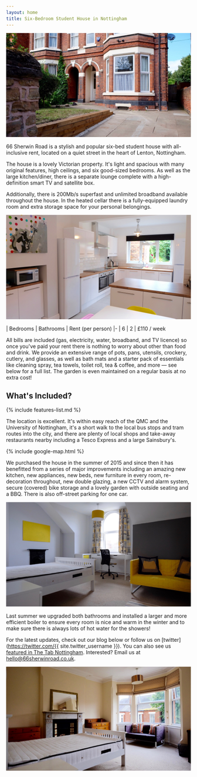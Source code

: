 ```yaml
---
layout: home
title: Six-Bedroom Student House in Nottingham
---
```

![Front of house](/assets/images/front-of-house.jpg)

66 Sherwin Road is a stylish and popular six-bed student house with all-inclusive rent, located on a quiet street in the heart of Lenton, Nottingham.

The house is a lovely Victorian property. It's light and spacious with many original features, high ceilings, and six good-sized bedrooms. As well as the large kitchen/diner, there is a separate lounge complete with a high-definition smart TV and satellite box.

Additionally, there is 200Mb/s superfast and unlimited broadband available throughout the house. In the heated cellar there is a fully-equipped laundry room and extra storage space for your personal belongings.

![Kitchen](/assets/images/kitchen.jpg)

| Bedrooms | Bathrooms | Rent (per person)
|-
| 6 | 2 | £110 / week

All bills are included (gas, electricity, water, broadband, and TV licence) so once you've paid your rent there is nothing to worry about other than food and drink. We provide an extensive range of pots, pans, utensils, crockery, cutlery, and glasses, as well as bath mats and a starter pack of essentials like cleaning spray, tea towels, toilet roll, tea & coffee, and more — see below for a full list. The garden is even maintained on a regular basis at no extra cost!

## What's Included?
{% include features-list.md %}

The location is excellent. It's within easy reach of the QMC and the University of Nottingham, it's a short walk to the local bus stops and tram routes into the city, and there are plenty of local shops and take-away restaurants nearby including a Tesco Express and a large Sainsbury's.

{% include google-map.html %}

We purchased the house in the summer of 2015 and since then it has benefitted from a series of major improvements including an amazing new kitchen, new appliances, new beds, new furniture in every room, re-decoration throughout, new double glazing, a new CCTV and alarm system, secure (covered) bike storage and a lovely garden with outside seating and a BBQ. There is also off-street parking for one car.

![Yellow Bedroom](/assets/images/yellow-bedroom.jpg)

Last summer we upgraded both bathrooms and installed a larger and more efficient boiler to ensure every room is nice and warm in the winter and to make sure there is always lots of hot water for the showers!

For the latest updates, check out our blog below or follow us on [twitter](https://twitter.com/{{ site.twitter_username }}). You can also see us [featured in The Tab Nottingham](https://thetab.com/uk/nottingham/2018/11/09/these-notts-landlords-set-up-a-house-twitter-and-its-the-most-wholesome-thing-youll-ever-see-40592). Interested? Email us at <hello@66sherwinroad.co.uk>.

![Big Bedroom](/assets/images/big-bedroom.jpg)
